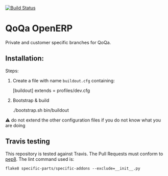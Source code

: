 [![Build Status](https://magnum.travis-ci.com/camptocamp/qoqa_openerp.svg?token=3A3ZhwttEcmdqp7JzQb7&branch=master)](https://magnum.travis-ci.com/camptocamp/qoqa_openerp)

# QoQa OpenERP

Private and customer specific branches for QoQa.

## Installation:

Steps:

1. Create a file with name `buildout.cfg` containing:

    [buildout]
    extends = profiles/dev.cfg

2. Bootstrap & build

    ./bootstrap.sh
    bin/buildout


:warning: do not extend the other configuration files if you do not know what you
are doing

## Travis testing

This repository is tested against Travis.
The Pull Requests must conform to
[pep8](http://legacy.python.org/dev/peps/pep-0008/).
The lint command used is:

    flake8 specific-parts/specific-addons --exclude=__init__.py
